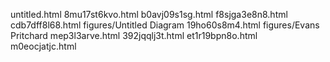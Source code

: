 untitled.html
8mu17st6kvo.html
b0avj09s1sg.html
f8sjga3e8n8.html
cdb7dff8l68.html
figures/Untitled Diagram
19ho60s8m4.html
figures/Evans Pritchard
mep3l3arve.html
392jqqlj3t.html
et1r19bpn8o.html
m0eocjatjc.html